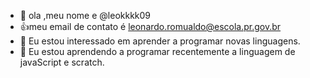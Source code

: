 - 👋 ola ,meu nome e @leokkkk09
- :+1:meu email de contato é leonardo.romualdo@escola.pr.gov.br
- 👀 Eu estou interessado em aprender a programar novas linguagens.
- 🌱 Eu estou aprendendo a programar recentemente a linguagem de javaScript e scratch.

<!---
leokkkk09/leokkkk09 is a ✨ special ✨ repository because its `README.md` (this file) appears on your GitHub profile.
You can click the Preview link to take a look at your changes.
--->
